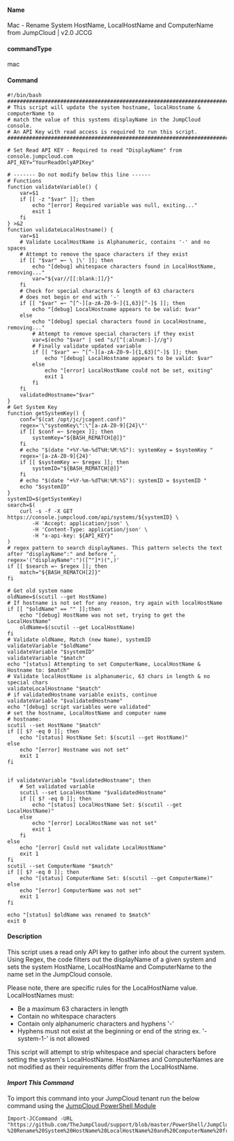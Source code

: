 #### Name

Mac - Rename System HostName, LocalHostName and ComputerName from JumpCloud | v2.0 JCCG

#### commandType

mac

#### Command

```
#!/bin/bash
################################################################################
# This script will update the system hostname, localHostname & computerName to
# match the value of this systems displayName in the JumpCloud console.
# An API Key with read access is required to run this script.
################################################################################

# Set Read API KEY - Required to read "DisplayName" from console.jumpcloud.com
API_KEY="YourReadOnlyAPIKey"

# ------- Do not modify below this line ------
# Functions
function validateVariable() {
    var=$1
    if [[ -z "$var" ]]; then
        echo "[error] Required variable was null, exiting..."
        exit 1
    fi
} >&2
function validateLocalHostname() {
    var=$1
    # Validate LocalHostName is Alphanumeric, contains '-' and no spaces
    # Attempt to remove the space characters if they exist
    if [[ "$var" =~ \ |\' ]]; then
        echo "[debug] whitespace characters found in LocalHostName, removing..."
        var="${var//[[:blank:]]/}"
    fi
    # Check for special characters & length of 63 characters
    # does not begin or end with '-'
    if [[ "$var" =~ ^[^-][a-zA-Z0-9-]{1,63}[^-]$ ]]; then
        echo "[debug] LocalHostname appears to be valid: $var"
    else
        echo "[debug] special characters found in LocalHostname, removing..."
        # Attempt to remove special characters if they exist
        var=$(echo "$var" | sed "s/[^[:alnum:]-]//g")
        # Finally validate updated variable
        if [[ "$var" =~ ^[^-][a-zA-Z0-9-]{1,63}[^-]$ ]]; then
            echo "[debug] LocalHostname appears to be valid: $var"
        else
            echo "[error] LocalHostName could not be set, exiting"
            exit 1
        fi
    fi
    validatedHostname="$var"
}
# Get System Key
function getSystemKey() {
    conf="$(cat /opt/jc/jcagent.conf)"
    regex='\"systemKey\":\"[a-zA-Z0-9]{24}\"'
    if [[ $conf =~ $regex ]]; then
        systemKey="${BASH_REMATCH[@]}"
    fi
    # echo "$(date "+%Y-%m-%dT%H:%M:%S"): systemKey = $systemKey "
    regex='[a-zA-Z0-9]{24}'
    if [[ $systemKey =~ $regex ]]; then
        systemID="${BASH_REMATCH[@]}"
    fi
    # echo "$(date "+%Y-%m-%dT%H:%M:%S"): systemID = $systemID "
    echo "$systemID"
}
systemID=$(getSystemKey)
search=$(
    curl -s -f -X GET https://console.jumpcloud.com/api/systems/${systemID} \
        -H 'Accept: application/json' \
        -H 'Content-Type: application/json' \
        -H "x-api-key: ${API_KEY}"
)
# regex pattern to search displayNames. This pattern selects the text after "displayName":" and before ",
regex='("displayName":")([^"]*)(",)'
if [[ $search =~ $regex ]]; then
    match="${BASH_REMATCH[2]}"
fi

# Get old system name
oldName=$(scutil --get HostName)
# If hostname is not set for any reason, try again with localHostName
if [[ "$oldName" == "" ]];then
    echo "[debug] HostName was not set, trying to get the LocalHostName"
    oldName=$(scutil --get LocalHostName)
fi
# Validate oldName, Match (new Name), systemID
validateVariable "$oldName"
validateVariable "$systemID"
validateVariable "$match"
echo "[status] Attempting to set ComputerName, LocalHostName & Hostname to: $match"
# Validate localHostName is alphanumeric, 63 chars in length & no special chars
validateLocalHostname "$match"
# if validatedHostname variable exists, continue
validateVariable "$validatedHostname"
echo "[debug] script variables were validated"
# set the hostname, LocalHostName and computer name
# hostname:
scutil --set HostName "$match"
if [[ $? -eq 0 ]]; then
    echo "[status] HostName Set: $(scutil --get HostName)"
else
    echo "[error] Hostname was not set"
    exit 1
fi


if validateVariable "$validatedHostname"; then
    # Set validated variable
    scutil --set LocalHostName "$validatedHostname"
    if [[ $? -eq 0 ]]; then
        echo "[status] LocalHostName Set: $(scutil --get LocalHostName)"
    else
        echo "[error] LocalHostName was not set"
        exit 1
    fi
else
    echo "[error] Could not validate LocalHostName"
    exit 1
fi
scutil --set ComputerName "$match"
if [[ $? -eq 0 ]]; then
    echo "[status] ComputerName Set: $(scutil --get ComputerName)"
else
    echo "[error] ComputerName was not set"
    exit 1
fi

echo "[status] $oldName was renamed to $match"
exit 0
```

#### Description

This script uses a read only API key to gather info about the current system. Using Regex, the code filters out the displayName of a given system and sets the system HostName, LocalHostName and ComputerName to the name set in the JumpCloud console.

Please note, there are specific rules for the LocalHostName value. LocalHostNames must:

* Be a maximum 63 characters in length
* Contain no whitespace characters
* Contain only alphanumeric characters and hyphens '-'
* Hyphens must not exist at the beginning or end of the string ex. '-system-1-' is not allowed

This script will attempt to strip whitespace and special characters before setting the system's LocalHostName. HostNames and ComputerNames are not modified as their requirements differ from the LocalHostName.

#### *Import This Command*

To import this command into your JumpCloud tenant run the below command using the [JumpCloud PowerShell Module](https://github.com/TheJumpCloud/support/wiki/Installing-the-JumpCloud-PowerShell-Module)

```
Import-JCCommand -URL "https://github.com/TheJumpCloud/support/blob/master/PowerShell/JumpCloud%20Commands%20Gallery/Mac%20Commands/Mac%20-%20Rename%20System%20HostName%20LocalHostName%20and%20ComputerName%20from%20JumpCloud.md"
```
